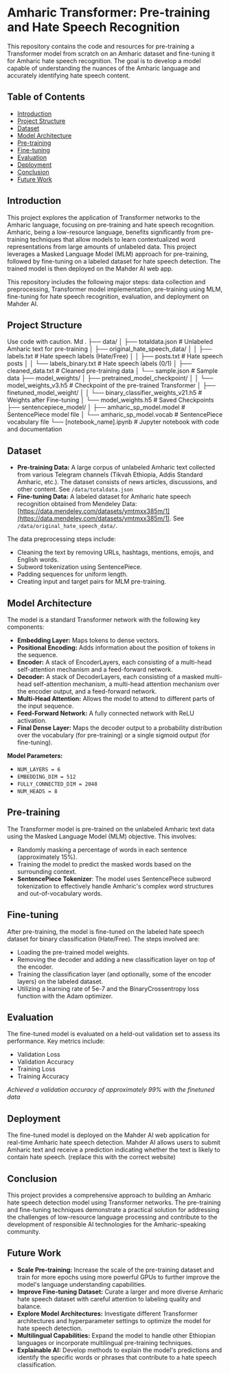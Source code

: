 # Amharic Transformer: Pre-training and Hate Speech Recognition

This repository contains the code and resources for pre-training a Transformer model from scratch on an Amharic dataset and fine-tuning it for Amharic hate speech recognition.  The goal is to develop a model capable of understanding the nuances of the Amharic language and accurately identifying hate speech content.

## Table of Contents

- [Introduction](#introduction)
- [Project Structure](#project-structure)
- [Dataset](#dataset)
- [Model Architecture](#model-architecture)
- [Pre-training](#pre-training)
- [Fine-tuning](#fine-tuning)
- [Evaluation](#evaluation)
- [Deployment](#deployment)
- [Conclusion](#conclusion)
- [Future Work](#future-work)

## Introduction

This project explores the application of Transformer networks to the Amharic language, focusing on pre-training and hate speech recognition. Amharic, being a low-resource language, benefits significantly from pre-training techniques that allow models to learn contextualized word representations from large amounts of unlabeled data. This project leverages a Masked Language Model (MLM) approach for pre-training, followed by fine-tuning on a labeled dataset for hate speech detection. The trained model is then deployed on the Mahder AI web app.

This repository includes the following major steps: data collection and preprocessing, Transformer model implementation, pre-training using MLM, fine-tuning for hate speech recognition, evaluation, and deployment on Mahder AI.

## Project Structure
Use code with caution.
Md
.
├── data/
│ ├── totaldata.json # Unlabeled Amharic text for pre-training
│ ├── original_hate_speech_data/
│ │ ├── labels.txt # Hate speech labels (Hate/Free)
│ │ ├── posts.txt # Hate speech posts
│ │ └── labels_binary.txt # Hate speech labels (0/1)
│ ├── cleaned_data.txt # Cleaned pre-training data
│ └── sample.json # Sample data
├── model_weights/
│ ├── pretrained_model_checkpoint/
│ │ └── model_weights_v3.h5 # Checkpoint of the pre-trained Transformer
│ ├── finetuned_model_weight/
│ │ └── binary_classifier_weights_v21.h5 # Weights after Fine-tuning
│ └── model_weights.h5 # Saved Checkpoints
├── sentencepiece_model/
│ ├── amharic_sp_model.model # SentencePiece model file
│ └── amharic_sp_model.vocab # SentencePiece vocabulary file
└── [notebook_name].ipynb # Jupyter notebook with code and documentation

## Dataset

*   **Pre-training Data:** A large corpus of unlabeled Amharic text collected from various Telegram channels (Tikvah Ethiopia, Addis Standard Amharic, etc.).  The dataset consists of news articles, discussions, and other content. See `/data/totaldata.json`
*   **Fine-tuning Data:** A labeled dataset for Amharic hate speech recognition obtained from Mendeley Data: [https://data.mendeley.com/datasets/ymtmxx385m/1](https://data.mendeley.com/datasets/ymtmxx385m/1). See `/data/original_hate_speech_data/`.

The data preprocessing steps include:

*   Cleaning the text by removing URLs, hashtags, mentions, emojis, and English words.
*   Subword tokenization using SentencePiece.
*   Padding sequences for uniform length.
*   Creating input and target pairs for MLM pre-training.

## Model Architecture

The model is a standard Transformer network with the following key components:

*   **Embedding Layer:** Maps tokens to dense vectors.
*   **Positional Encoding:** Adds information about the position of tokens in the sequence.
*   **Encoder:**  A stack of EncoderLayers, each consisting of a multi-head self-attention mechanism and a feed-forward network.
*   **Decoder:** A stack of DecoderLayers, each consisting of a masked multi-head self-attention mechanism, a multi-head attention mechanism over the encoder output, and a feed-forward network.
*   **Multi-Head Attention:** Allows the model to attend to different parts of the input sequence.
*   **Feed-Forward Network:**  A fully connected network with ReLU activation.
*   **Final Dense Layer:**  Maps the decoder output to a probability distribution over the vocabulary (for pre-training) or a single sigmoid output (for fine-tuning).

**Model Parameters:**

*   `NUM_LAYERS = 6`
*   `EMBEDDING_DIM = 512`
*   `FULLY_CONNECTED_DIM = 2048`
*   `NUM_HEADS = 8`

## Pre-training

The Transformer model is pre-trained on the unlabeled Amharic text data using the Masked Language Model (MLM) objective. This involves:

*   Randomly masking a percentage of words in each sentence (approximately 15%).
*   Training the model to predict the masked words based on the surrounding context.
*  **SentencePiece Tokenizer**: The model uses SentencePiece subword tokenization to effectively handle Amharic's complex word structures and out-of-vocabulary words.

## Fine-tuning

After pre-training, the model is fine-tuned on the labeled hate speech dataset for binary classification (Hate/Free). The steps involved are:

*   Loading the pre-trained model weights.
*   Removing the decoder and adding a new classification layer on top of the encoder.
*   Training the classification layer (and optionally, some of the encoder layers) on the labeled dataset.
*   Utilizing a learning rate of 5e-7 and the BinaryCrossentropy loss function with the Adam optimizer.

## Evaluation

The fine-tuned model is evaluated on a held-out validation set to assess its performance.  Key metrics include:

*   Validation Loss
*   Validation Accuracy
*   Training Loss
*   Training Accuracy

*Achieved a validation accuracy of approximately 99% with the finetuned data*

## Deployment

The fine-tuned model is deployed on the Mahder AI web application for real-time Amharic hate speech detection.  Mahder AI allows users to submit Amharic text and receive a prediction indicating whether the text is likely to contain hate speech. (replace this with the correct website)

## Conclusion

This project provides a comprehensive approach to building an Amharic hate speech detection model using Transformer networks.  The pre-training and fine-tuning techniques demonstrate a practical solution for addressing the challenges of low-resource language processing and contribute to the development of responsible AI technologies for the Amharic-speaking community.

## Future Work

*   **Scale Pre-training:**  Increase the scale of the pre-training dataset and train for more epochs using more powerful GPUs to further improve the model's language understanding capabilities.
*   **Improve Fine-tuning Dataset:**  Curate a larger and more diverse Amharic hate speech dataset with careful attention to labeling quality and balance.
*   **Explore Model Architectures:** Investigate different Transformer architectures and hyperparameter settings to optimize the model for hate speech detection.
*   **Multilingual Capabilities:**  Expand the model to handle other Ethiopian languages or incorporate multilingual pre-training techniques.
*   **Explainable AI:** Develop methods to explain the model's predictions and identify the specific words or phrases that contribute to a hate speech classification.
